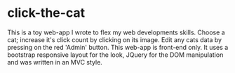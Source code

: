 # click-the-cat
This is a toy web-app I wrote to flex my web developments skills.
Choose a cat; increase it's click count by clicking on its image.
Edit any cats data by pressing on the red 'Admin' button.
This web-app is front-end only. It uses a bootstrap responsive layout for the look, 
JQuery for the DOM manipulation and was written in an MVC style.
